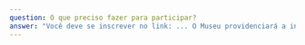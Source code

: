 ```yaml
---
question: O que preciso fazer para participar?
answer: "Você deve se inscrever no link: ... O Museu providenciará a infraestrutura para que você apresente a sua proposta ou execute a sua oficina."
---
```

